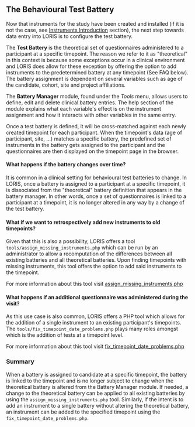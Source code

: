 ## The Behavioural Test Battery

Now that instruments for the study have been created and installed (if it is not 
the case, see [Instruments Introduction](01_instrument_intro_prerequisites.md) 
section), the next step towards data entry into LORIS is to configure the test 
battery.

The **Test Battery** is the theoretical set of questionnaires administered to a 
participant at a specific timepoint. The reason we refer to it as "theoretical" 
in this context is because some exceptions occur in a clinical environment and 
LORIS does allow for these exception by offering the option to add instruments 
to the predetermined battery at any timepoint (See FAQ below). The battery assignment 
is dependent on several variables such as age of the candidate, cohort, site 
and project affiliations.

The **Battery Manager** module, found under the *Tools* menu, allows users to 
define, edit and delete clinical battery entries. The help section of the module 
explains what each variable's effect is on the instrument assignment and how it 
interacts with other variables in the same entry.

Once a test battery is defined, it will be cross-matched against each newly 
created timepoint for each participant. When the timepoint's data (age of participant, site, ...) 
matches a specific battery, the predefined set of instruments in the battery 
gets assigned to the participant and the questionnaires are then displayed on 
the timepoint page in the browser.

#### What happens if the battery changes over time?
It is common in a clinical setting for behavioural test batteries to change. In 
LORIS, once a battery is assigned to a participant at a specific timepoint, it 
is dissociated from the "theoretical" battery definition that appears in the battery 
manager. In other words, once a set of questionnaires is linked to a participant 
at a timepoint, it is no longer altered in any way by a change of the test battery.

#### What if we want to retrospectively add new instruments to old timepoints?
Given that this is also a possibility, LORIS offers a tool 
`tools/assign_missing_instruments.php` which can be run by an administrator to 
allow a recomputation of the differences between all existing batteries and all 
theoretical batteries. Upon finding timepoints with missing instruments, this 
tool offers the option to add said instruments to the timepoint. 

For more information about this tool visit [assign\_missing\_instruments.php](../../../../tools/assign_missing_instruments.php)

#### What happens if an additional questionnaire was administered during the visit?
As this use case is also common, LORIS offers a PHP tool which allows for the 
addition of a single instrument to an existing participant's timepoints. The 
`tools/fix_timepoint_date_problems.php` plays many roles amongst which is the 
addition of tests at a timepoint level.

For more information about this tool visit [fix\_timepoint\_date\_problems.php](../../../../tools/fix_timepoint_date_problems.php)

### Summary
When a battery is assigned to candidate at a specific timepoint, the battery 
is linked to the timepoint and is no longer subject to change when the theoretical 
battery is altered from the Battery Manager module. If needed, a change to the 
theoretical battery can be applied to all existing batteries by using the 
`assign_missing_instruments.php` tool. Similarly, if the intent is to add an 
instrument to a single battery without altering the theoretical battery, an 
instrument can be added to the specified timepoint using the `fix_timepoint_date_problems.php`.



